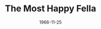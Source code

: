---
title: The Most Happy Fella
date: 1966-11-25
closing_date: 1966-12-17
layout: productions
featured_image:
image_caption:
image_credit:
playbill:
Theatre: Theatre Jacksonville
Venue: Little Theatre
cast:
- The Cashier: Jack Higgins
- Cleo: Thelma Baker
- Rosabella: Nita James
- Waitress:
  - Drena Denmark
  - Betty Lou Burket
  - Marylin Barfield
  - Suzi Ferguson
- The Postman: Jack Higgins
- Tony: Bill Nickel
- Marie: Alene Crippen
- Max: Eddie Dyal
- Herman: Gil Gimbel
- Sheriff: Bob Smith
- Jake Clatt: Harry Hodge
- Al: William J. Campbell
- Joe: Bob Starr
- Giuseppe: Raymond Cohen
- Pasquale: Harry Hodge
- Ciccio: A. David Mancini
- The Country Girl: Sarah Jo Berman
- The City Boy: Conrad Peterson
- The Doctor: James Pitts
- The Priest: Chuck Larkowski
- Tessie: Mary Katherine Brown
- Gussie: Louise Stoney
- The Bus Driver: David Davis
- Neighbor:
  - Michele Montanye
  - Rosalind Kline
  - Annette Kline
  - Lynn Atkinson
  - Mickey Smith
  - Kay Bailey
  - Sandi Hack
  - Jenna Lopes
  - Joy Courtney
  - Mary Frances Thornhill
  - Jan Davis
  - Chuck Larkowski
  - Bill Campbell
  - David Davis
  - Eddie Dyal
  - Jack Miggins
- Dancer:
  - Conrad Peterson
  - Donald Jusko
  - Drena Denmark
  - Michael Ryan
  - Betty Lou Burket
  - Marylin Barfield
  - Suzi Ferguson
  - Sara Jo Berman
  - David Walters
crew:
- Director: George Ballis
- Choreographer: Frank Spolar
- Scenic Production: Larry Riddle
- Musical Director: C. Carter Nice, Jr.
- Stage Manager: Marshall Grauer
- 1st Assistant Stage Manager: Marcy Massaniso
- 2nd Assistant Stage Manager: Terry McIntire
- Costumes:
  - Lois Stewart
  - Juliet Langner
  - Gwen Nearhoof
  - Gwyda Agnew
  - Gert Berman
  - Andrea Beasley
  - Bobbie Vogel
  - Pearl Stewart
  - Claire Bradies
- Properties:
  - Judy Pryor
  - Nancy Keller
  - Helen Roberts
  - Maria Alacon
  - Diane Sullivan
- Make-up:
  - Paula Fagan
  - Robert Smith
  - Alyce Dill
- Lighting:
  - Peggy Miller
  - Nancy Keller
  - Helen Roberts
- Set Construction:
  - Al Gimbel
  - Don Cool
  - Charles Vance
  - Bob Agnew
  - Gwyda Agnew
  - Jack Masters
  - Annette Grauer
  - Lyn Lazarus
  - Tootsie Backer
  - Sam Helfrich
  - Nancy Keller
  - Maria Alacon
  - Hal Loweeree
  - Walter Quattlebaum
  - Helen Zaret
  - Sylvia Ettlinger
  - Pat Eiser
  - Gladys Dale
  - Mary Helen Short
  - Gladys Witten
  - Helen Roberts
- Grip:
  - Fernando Velandia
  - Sam Helfrich
  - Jack Masters
  - Julio Velandia
  - Walter Quattlebaum
  - Bob Smith
  - Helen Zaret
  - Sylvia Ettlinger
- Fly:
  - Al Gimbel
  - Ralph Collins
  - Don Cool
  - Charles Vance
orchestra:
- Orchestra:
  - Rodney Schmidt
  - Harry Slutzah
  - Anthonie Nobile
  - Ruth Paugh
  - Robert Phillips
  - Chester Parry
  - Mark Reesler
  - Mary Sechler
  - Bernard Kaye
  - William Potter
  - Tim Healy
  - Claude Graham
  - Harry Brewer
  - Roger Lynn
external_links:
---